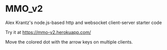 # MMO_v2

Alex Krantz's node.js-based http and websocket client-server starter code

Try it at https://mmo-v2.herokuapp.com/

Move the colored dot with the arrow keys on multiple clients.
